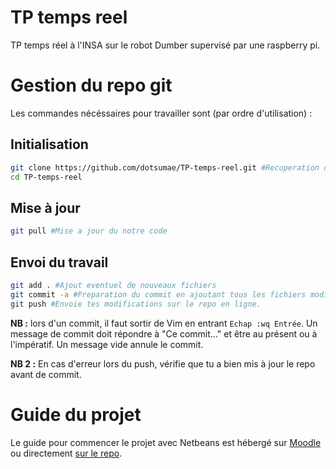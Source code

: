 # TP temps reel
TP temps réel à l'INSA sur le robot Dumber supervisé par une raspberry pi.

# Gestion du repo git
Les commandes nécéssaires pour travailler sont (par ordre d'utilisation) : 
## Initialisation
```bash
git clone https://github.com/dotsumae/TP-temps-reel.git #Recuperation de notre code
cd TP-temps-reel
```

## Mise à jour
```bash
git pull #Mise a jour du notre code
```

## Envoi du travail

```bash
git add . #Ajout eventuel de nouveaux fichiers
git commit -a #Preparation du commit en ajoutant tous les fichiers modifiés, mais pas les nouveaux !
git push #Envoie tes modifications sur le repo en ligne.
```
**NB :** lors d'un commit, il faut sortir de Vim en entrant `Echap :wq Entrée`. Un message de commit doit répondre à "Ce commit..." et être au présent ou à l'impératif. Un message vide annule le commit.

**NB 2 :** En cas d'erreur lors du push, vérifie que tu a bien mis à jour le repo avant de commit.


# Guide du projet
Le guide pour commencer le projet avec Netbeans est hébergé sur [Moodle](https://moodle.insa-toulouse.fr/pluginfile.php/92209/mod_resource/content/6/guide.pdf) ou directement [sur le repo](https://github.com/dotsumae/TP-temps-reel/blob/master/specification/guide.pdf).
